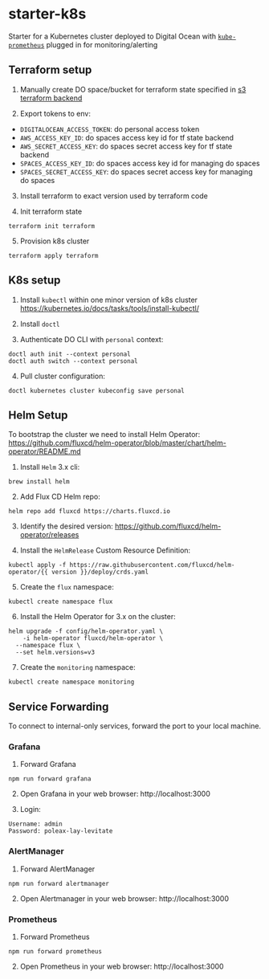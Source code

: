 # starter-k8s

Starter for a Kubernetes cluster deployed to Digital Ocean with
 [`kube-prometheus`](https://github.com/prometheus-operator/kube-prometheus)
 plugged in for monitoring/alerting

## Terraform setup

1. Manually create DO space/bucket for terraform state specified in [s3 terraform backend](./terraform/versions.tf)

1. Export tokens to env:
  - `DIGITALOCEAN_ACCESS_TOKEN`: do personal access token
  - `AWS_ACCESS_KEY_ID`: do spaces access key id for tf state backend
  - `AWS_SECRET_ACCESS_KEY`: do spaces secret access key for tf state backend
  - `SPACES_ACCESS_KEY_ID`: do spaces access key id for managing do spaces
  - `SPACES_SECRET_ACCESS_KEY`: do spaces secret access key for managing do spaces

3. Install terraform to exact version used by terraform code

4. Init terraform state
```
terraform init terraform
```

5. Provision k8s cluster
```
terraform apply terraform
```

## K8s setup


1. Install `kubectl` within one minor version of k8s cluster
https://kubernetes.io/docs/tasks/tools/install-kubectl/

2. Install `doctl`

3. Authenticate DO CLI with `personal` context:

```
doctl auth init --context personal
doctl auth switch --context personal
```

4. Pull cluster configuration:
```
doctl kubernetes cluster kubeconfig save personal
```

## Helm Setup

To bootstrap the cluster we need to install Helm Operator:
https://github.com/fluxcd/helm-operator/blob/master/chart/helm-operator/README.md

1. Install `Helm` 3.x cli:

```
brew install helm
```

2. Add Flux CD Helm repo:

```
helm repo add fluxcd https://charts.fluxcd.io
```

3. Identify the desired version:
https://github.com/fluxcd/helm-operator/releases

4. Install the `HelmRelease` Custom Resource Definition:

```
kubectl apply -f https://raw.githubusercontent.com/fluxcd/helm-operator/{{ version }}/deploy/crds.yaml
```

5. Create the `flux` namespace:

```
kubectl create namespace flux
```

6. Install the Helm Operator for 3.x on the cluster:

```
helm upgrade -f config/helm-operator.yaml \
	-i helm-operator fluxcd/helm-operator \
  --namespace flux \
  --set helm.versions=v3
```

7. Create the `monitoring` namespace:

```
kubectl create namespace monitoring
```

## Service Forwarding

To connect to internal-only services, forward the port to your local machine.

### Grafana

1. Forward Grafana

```
npm run forward grafana
```

2. Open Grafana in your web browser: http://localhost:3000

3. Login:

```
Username: admin
Password: poleax-lay-levitate
```

### AlertManager

1. Forward AlertManager

```
npm run forward alertmanager
```

2. Open Alertmanager in your web browser: http://localhost:3000

### Prometheus

1. Forward Prometheus

```
npm run forward prometheus
```

2. Open Prometheus in your web browser: http://localhost:3000
